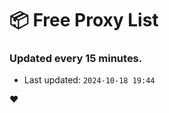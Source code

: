 # :package: Free Proxy List
### Updated every 15 minutes.

- Last updated: `2024-10-18 19:44`

:heart:
